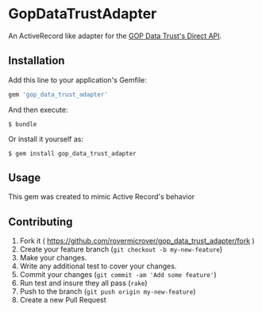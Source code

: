 # GopDataTrustAdapter

An ActiveRecord like adapter for the [GOP Data Trust's Direct API](https://lincoln.gopdatatrust.com/v2/docs/).

## Installation

Add this line to your application's Gemfile:

```ruby
gem 'gop_data_trust_adapter'
```

And then execute:

    $ bundle

Or install it yourself as:

    $ gem install gop_data_trust_adapter

## Usage

This gem was created to mimic Active Record's behavior

## Contributing

1. Fork it ( https://github.com/rovermicrover/gop_data_trust_adapter/fork )
2. Create your feature branch (`git checkout -b my-new-feature`)
3. Make your changes.
4. Write any additional test to cover your changes.
5. Commit your changes (`git commit -am 'Add some feature'`)
6. Run test and insure they all pass (`rake`)
7. Push to the branch (`git push origin my-new-feature`)
8. Create a new Pull Request
